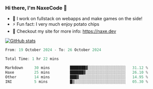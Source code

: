 ### Hi there, I'm NaxeCode 👋
- 🔭 I work on fullstack on webapps and make games on the side!
- ⚡ Fun fact: I very much enjoy potato chips
- 🔋 Checkout my site for more info: https://naxe.dev

[![GitHub stats](https://github-readme-stats.vercel.app/api?username=naxecode&theme=onedark)](https://naxe.dev)

<!--START_SECTION:waka-->

```csharp
From: 19 October 2024 - To: 26 October 2024

Total Time: 1 hr 22 mins

Markdown     30 mins         ███████▓░░░░░░░░░░░░░░░░░   31.12 %
Haxe         25 mins         ██████▓░░░░░░░░░░░░░░░░░░   26.10 %
Other        14 mins         ███▓░░░░░░░░░░░░░░░░░░░░░   14.95 %
INI          5 mins          █▒░░░░░░░░░░░░░░░░░░░░░░░   05.30 %
```

<!--END_SECTION:waka-->



<!--
**NaxeCode/NaxeCode** is a ✨ _special_ ✨ repository because its `README.md` (this file) appears on your GitHub profile.

Here are some ideas to get you started:

- 🔭 I’m currently working on Web apps for indie games!
- 🌱 I’m currently mastering C#
- 👯 I’m looking to collaborate on ...
- 🤔 I’m looking for help with ...
- 💬 Ask me about ...
- 📫 How to reach me: ...
- 😄 Pronouns: ...
- ⚡ Fun fact: I love chips
-->
